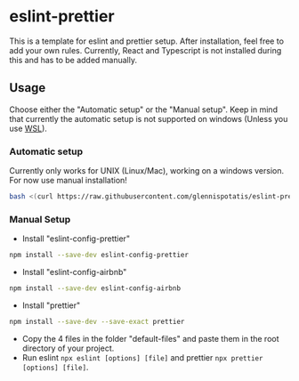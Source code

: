 # eslint-prettier

This is a template for eslint and prettier setup. After installation, feel free to add your own rules. Currently, React and Typescript is not installed during this and has to be added manually.

## Usage

Choose either the "Automatic setup" or the "Manual setup". Keep in mind that currently the automatic setup is not supported on windows (Unless you use [WSL](https://learn.microsoft.com/en-us/windows/wsl/install)).

### Automatic setup

Currently only works for UNIX (Linux/Mac), working on a windows version. For now use manual installation!

```bash
bash <(curl https://raw.githubusercontent.com/glennispotatis/eslint-prettier/main/eslint-setup.sh)
```

### Manual Setup

- Install "eslint-config-prettier"

```bash
npm install --save-dev eslint-config-prettier
```

- Install "eslint-config-airbnb"

```bash
npm install --save-dev eslint-config-airbnb
```

- Install "prettier"

```bash
npm install --save-dev --save-exact prettier
```

- Copy the 4 files in the folder "default-files" and paste them in the root directory of your project.
- Run eslint `npx eslint [options] [file]` and prettier `npx prettier [options] [file]`.
